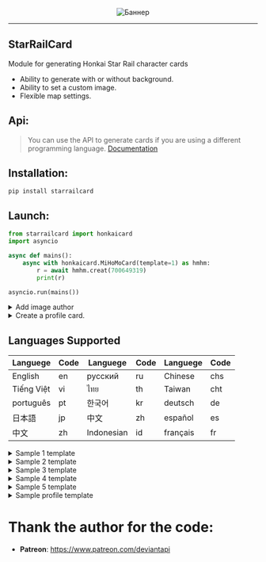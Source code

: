 <p align="center">
 <img src="https://raw.githubusercontent.com/DEViantUA/StarRailCard/main/documentation/StarRailCardM.png" alt="Баннер"/>
</p>

____

## StarRailCard
Module for generating Honkai Star Rail character cards

* Ability to generate with or without background.<br>
* Ability to set a custom image.<br>
* Flexible map settings.

## Api:
> You can use the API to generate cards if you are using a different programming language.
[Documentation](https://github.com/DEViantUA/StarRailCard/wiki/StarRailCard-API)

## Installation:
```
pip install starrailcard
```

## Launch:
``` python
from starrailcard import honkaicard 
import asyncio

async def mains():
    async with honkaicard.MiHoMoCard(template=1) as hmhm:
        r = await hmhm.creat(700649319)
        print(r)

asyncio.run(mains())
```

<details>
<summary>Add image author</summary>

``` python
from starrailcard import honkaicard 
import asyncio

async def mains():
    async with honkaicard.MiHoMoCard(template=1) as hmhm:
        r = await hmhm.creat(700649319)
        for key in r.card:
            cards = await hmhm.add_author(link= "https://www.deviantart.com/dezzso", card= key.card)
            #cards.save(f"{key.id}.png") #A function to save an image with the author's stamp added.
        print(r)

asyncio.run(mains())
```
</details>


<details>
<summary>Create a profile card.</summary>

``` python
from starrailcard import honkaicard 
import asyncio

async def mains():
    async with honkaicard.MiHoMoCard(template=1) as hmhm:
        r = await hmhm.get_profile(700649319,  card = True)
        print(r)

asyncio.run(mains())
```
</details>


## Languages Supported
| Languege    |  Code   | Languege    |  Code   | Languege    |  Code   |
|-------------|---------|-------------|---------|-------------|---------|
|  English    |     en  |  русский    |     ru  |  Chinese    |    chs  |
|  Tiếng Việt |     vi  |  ไทย        |     th  | Taiwan     |    cht  |
|  português  |     pt  | 한국어      |     kr  | deutsch    |     de  |
|  日本語      |     jp  | 中文        |     zh  | español    |     es  |
|  中文        |     zh  | Indonesian |     id  | français   |     fr  |



<details>
<summary>Sample 1 template</summary>
 
[![Adaptation][3]][3]
 
[3]: https://raw.githubusercontent.com/DEViantUA/StarRailCard/main/documentation/a-18.png
  
</details>


<details>
<summary>Sample 2 template</summary>
 
[![Adaptation][4]][4]
 
[4]: https://raw.githubusercontent.com/DEViantUA/StarRailCard/main/documentation/a-27.png
 
</details>


<details>
<summary>Sample 3 template</summary>
 
[![Adaptation][2]][2]
 
[2]: https://raw.githubusercontent.com/DEViantUA/StarRailCard/main/documentation/a-21.png
 
</details>


<details>
<summary>Sample 4 template</summary>
 
[![Adaptation][5]][5]
 
[5]: https://raw.githubusercontent.com/DEViantUA/StarRailCard/main/documentation/a-25.png
 
</details>


<details>
<summary>Sample 5 template</summary>
 
[![Adaptation][6]][6]
 
[6]: https://github.com/DEViantUA/StarRailCard/blob/main/documentation/a-26.png?raw=true
 
</details>


<details>
<summary>Sample profile template</summary>
 
[![Adaptation][1]][1]
 
[1]: https://raw.githubusercontent.com/DEViantUA/StarRailCard/main/documentation/a-22.png
 
</details>

# Thank the author for the code: 
* **Patreon**: https://www.patreon.com/deviantapi

